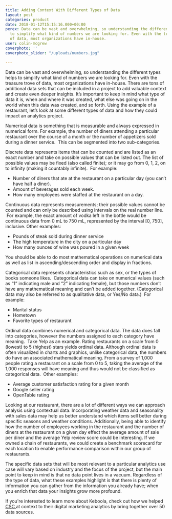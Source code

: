 ```yaml
---
title: Adding Context With Different Types of Data
layout: post
categories: product
date: 2018-01-12T15:15:16.000+00:00
perex: Data can be vast and overwhelming, so understanding the different types helps
  to simplify what kind of numbers we are looking for. Even with the treasure trove
  of data, most organizations have in-house.
user: colin-mcgrew
coverphoto: ''
coverphoto_slider: "/uploads/numbers.jpg"

---
```

Data can be vast and overwhelming, so understanding the different types helps to simplify what kind of numbers we are looking for. Even with the treasure trove of data, most organizations have in-house. There are tons of additional data sets that can be included in a project to add valuable context and create even deeper insights. It’s important to keep in mind what type of data it is, when and where it was created, what else was going on in the world when this data was created, and so forth. Using the example of a restaurant, let’s look at some different types of data and how they could impact an analytics project.

Numerical data is something that is measurable and always expressed in numerical form. For example, the number of diners attending a particular restaurant over the course of a month or the number of appetizers sold during a dinner service.  This can be segmented into two sub-categories.

Discrete data represents items that can be counted and are listed as an exact number and take on possible values that can be listed out. The list of possible values may be fixed (also called finite); or it may go from 0, 1, 2, on to infinity (making it countably infinite).  For example:

* Number of diners that ate at the restaurant on a particular day (you can’t have half a diner).
* Amount of beverages sold each week.
* How many employees were staffed at the restaurant on a day.

Continuous data represents measurements; their possible values cannot be counted and can only be described using intervals on the real number line.  For example, the exact amount of vodka left in the bottle would be continuous data from 0 mL to 750 mL, represented by the interval \[0, 750\], inclusive. Other examples:

* Pounds of steak sold during dinner service
* The high temperature in the city on a particular day
* How many ounces of wine was poured in a given week

You should be able to do most mathematical operations on numerical data as well as list in ascending/descending order and display in fractions.

Categorical data represents characteristics such as sex, or the types of books someone likes.  Categorical data can take on numerical values (such as “1” indicating male and “2” indicating female), but those numbers don’t have any mathematical meaning and can’t be added together. (Categorical data may also be referred to as qualitative data, or Yes/No data.)  For example:

* Marital status
* Hometown
* Favorite types of restaurant

Ordinal data combines numerical and categorical data. The data does fall into categories, however the numbers assigned to each category have meaning.  Take Yelp as an example. Rating restaurants on a scale from 0 (lowest) to 5 (highest) stars yields ordinal data.  Although ordinal data is often visualized in charts and graphics, unlike categorical data, the numbers do have an associated mathematical meaning. From a survey of 1,000 people rating a restaurant on a scale from 0 to 5, taking the average of the 1,000 responses will have meaning and thus would not be classified as categorical data.  Other examples:

* Average customer satisfaction rating for a given month
* Google seller rating
* OpenTable rating

Looking at our restaurant, there are a lot of different ways we can approach analysis using contextual data. Incorporating weather data and seasonality with sales data may help us better understand which items sell better during specific seasons and weather conditions. Additionally, being able to identify how the number of employees working in the restaurant and the number of diners at the restaurant on a given day effect the average amount of sale per diner and the average Yelp review score could be interesting. If we owned a chain of restaurants, we could create a benchmark scorecard for each location to enable performance comparison within our group of restaurants.

The specific data sets that will be most relevant to a particular analytics use case will vary based on industry and the focus of the project, but the main point to keep in mind is that no data point lives in a vacuum. Regardless of the type of data, what these examples highlight is that there is plenty of information you can gather from the information you already have; when you enrich that data your insights grow more profound.

If you're interested to learn more about Keboola, check out how we helped [CSC ](https://www.keboola.com/stories/short#csc)at context to their digital marketing analytics by bring together over 50 data sources.